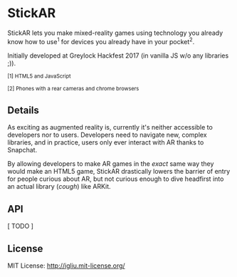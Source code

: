 StickAR
==

StickAR lets you make mixed-reality games using technology you already know how to use<sup>1</sup> for devices you already have in your pocket<sup>2</sup>.

Initially developed at Greylock Hackfest 2017 (in vanilla JS w/o any libraries ;)).

<small>[1] HTML5 and JavaScript</small>

<small>[2] Phones with a rear cameras and chrome browsers</small>

## Details
As exciting as augmented reality is, currently it's neither accessible to developers nor to users. Developers need to navigate new, complex libraries, and in practice, users only ever interact with AR thanks to Snapchat.

By allowing developers to make AR games in the _exact_ same way they would make an HTML5 game, StickAR drastically lowers the barrier of entry for people curious about AR, but not curious enough to dive headfirst into an actual library (_cough_) like ARKit.

## API

[ TODO ]

## License

MIT License: http://igliu.mit-license.org/
